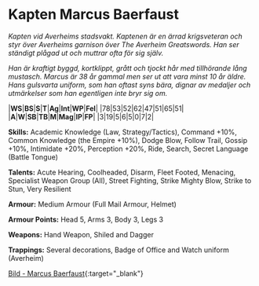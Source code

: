 # Kapten Marcus Baerfaust
_Kapten vid Averheims stadsvakt. Kaptenen är en
ärrad krigsveteran och styr över Averheims garnison
över The Averheim Greatswords. Han ser ständigt
plågad ut och muttrar ofta för sig själv._

_Han är kraftigt byggd, kortklippt, grått och tjockt hår
med tillhörande lång mustasch. Marcus är 38 år
gammal men ser ut att vara minst 10 år äldre. Hans
gulsvarta uniform, som han oftast syns bära, dignar av
medaljer och utmärkelser som han egentligen inte
bryr sig om._

|**WS**|**BS**|**S**|**T**|**Ag**|**Int**|**WP**|**Fel**|
|78|53|52|62|47|51|65|51|
|**A**|**W**|**SB**|**TB**|**M**|**Mag**|**IP**|**FP**|
|3|19|5|6|5|0|7|2|

**Skills:** Academic Knowledge (Law, Strategy/Tactics), Command +10%, Common
Knowledge (the Empire +10%), Dodge Blow, Follow Trail, Gossip +10%,
Intimidate +20%, Perception +20%, Ride, Search, Secret Language (Battle
Tongue)

**Talents:** Acute Hearing, Coolheaded, Disarm, Fleet Footed, Menacing, 
Specialist Weapon Group (All), Street Fighting, Strike Mighty Blow, Strike to 
Stun, Very Resilient

**Armour:** Medium Armour (Full Mail Armour, Helmet)

**Armour Points:** Head 5, Arms 3, Body 3, Legs 3

**Weapons:** Hand Weapon, Shiled and Dagger

**Trappings:** Several decorations, Badge of Office and Watch uniform (Averheim)

[Bild - Marcus Baerfaust](https://drive.google.com/file/d/0B1mLHM9FvbskaEExRThsNDQ5QzA/view?usp=sharing){:target="_blank"}